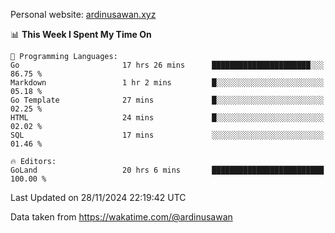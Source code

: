 Personal website: [ardinusawan.xyz](https://ardinusawan.xyz)

<!--START_SECTION:waka-->
📊 **This Week I Spent My Time On** 

```text
💬 Programming Languages: 
Go                       17 hrs 26 mins      ██████████████████████░░░   86.75 % 
Markdown                 1 hr 2 mins         █░░░░░░░░░░░░░░░░░░░░░░░░   05.18 % 
Go Template              27 mins             █░░░░░░░░░░░░░░░░░░░░░░░░   02.25 % 
HTML                     24 mins             █░░░░░░░░░░░░░░░░░░░░░░░░   02.02 % 
SQL                      17 mins             ░░░░░░░░░░░░░░░░░░░░░░░░░   01.46 % 

🔥 Editors: 
GoLand                   20 hrs 6 mins       █████████████████████████   100.00 % 
```


 Last Updated on 28/11/2024 22:19:42 UTC
<!--END_SECTION:waka-->
Data taken from https://wakatime.com/@ardinusawan
